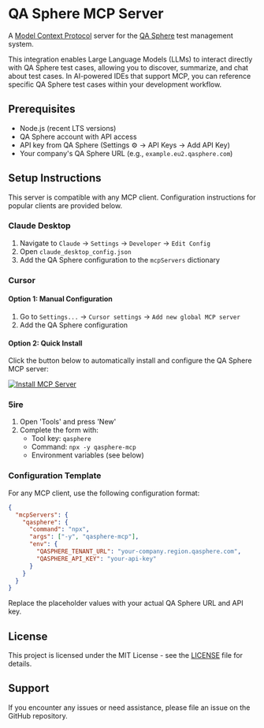 # QA Sphere MCP Server

A [Model Context Protocol](https://github.com/modelcontextprotocol) server for the [QA Sphere](https://qasphere.com/) test management system.

This integration enables Large Language Models (LLMs) to interact directly with QA Sphere test cases, allowing you to discover, summarize, and chat about test cases. In AI-powered IDEs that support MCP, you can reference specific QA Sphere test cases within your development workflow.

## Prerequisites

- Node.js (recent LTS versions)
- QA Sphere account with API access
- API key from QA Sphere (Settings ⚙️ → API Keys → Add API Key)
- Your company's QA Sphere URL (e.g., `example.eu2.qasphere.com`)

## Setup Instructions

This server is compatible with any MCP client. Configuration instructions for popular clients are provided below.

### Claude Desktop

1. Navigate to `Claude` → `Settings` → `Developer` → `Edit Config`
2. Open `claude_desktop_config.json`
3. Add the QA Sphere configuration to the `mcpServers` dictionary

### Cursor

#### Option 1: Manual Configuration

1. Go to `Settings...` → `Cursor settings` → `Add new global MCP server`
2. Add the QA Sphere configuration

#### Option 2: Quick Install

Click the button below to automatically install and configure the QA Sphere MCP server:

[![Install MCP Server](https://cursor.com/deeplink/mcp-install-dark.svg)](https://cursor.com/install-mcp?name=qasphere&config=eyJjb21tYW5kIjoibnB4IC15IHFhc3BoZXJlLW1jcCIsImVudiI6eyJRQVNQSEVSRV9URU5BTlRfVVJMIjoieW91ci1jb21wYW55LnJlZ2lvbi5xYXNwaGVyZS5jb20iLCJRQVNQSEVSRV9BUElfS0VZIjoieW91ci1hcGkta2V5In19)

### 5ire

1. Open 'Tools' and press 'New'
2. Complete the form with:
   - Tool key: `qasphere`
   - Command: `npx -y qasphere-mcp`
   - Environment variables (see below)

### Configuration Template

For any MCP client, use the following configuration format:

```json
{
  "mcpServers": {
    "qasphere": {
      "command": "npx",
      "args": ["-y", "qasphere-mcp"],
      "env": {
        "QASPHERE_TENANT_URL": "your-company.region.qasphere.com",
        "QASPHERE_API_KEY": "your-api-key"
      }
    }
  }
}
```

Replace the placeholder values with your actual QA Sphere URL and API key.

## License

This project is licensed under the MIT License - see the [LICENSE](LICENSE) file for details.

## Support

If you encounter any issues or need assistance, please file an issue on the GitHub repository.
